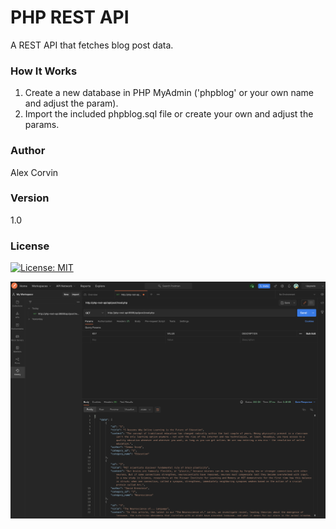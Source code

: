 # PHP REST API

A REST API that fetches blog post data.

### How It Works

1. Create a new database in PHP MyAdmin ('phpblog' or your own name and adjust the param). 
2. Import the included phpblog.sql file or create your own and adjust the params.

### Author
Alex Corvin

### Version 
1.0

### License
[![License: MIT](https://img.shields.io/badge/License-MIT-yellow.svg)](https://opensource.org/licenses/MIT)


![App image](images/php-rest-api-postman.png)
